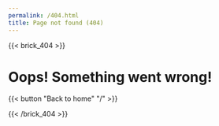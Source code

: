 ```yaml
---
permalink: /404.html
title: Page not found (404)
---
```

{{< brick_404 >}}

# Oops! Something went wrong!

{{< button "Back to home" "/" >}}

{{< /brick_404 >}}